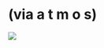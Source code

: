 <!--
id: 8180362
link: http://tumblr.atmos.org/post/8180362/via-a-t-m-o-s
slug: via-a-t-m-o-s
date: Thu Aug 09 2007 15:47:57 GMT-0700 (PDT)
publish: 2007-08-09
tags: 
title: (via a t m o s)
-->


(via a t m o s)
===============

![](http://25.media.tumblr.com/8180362_500.jpg)

